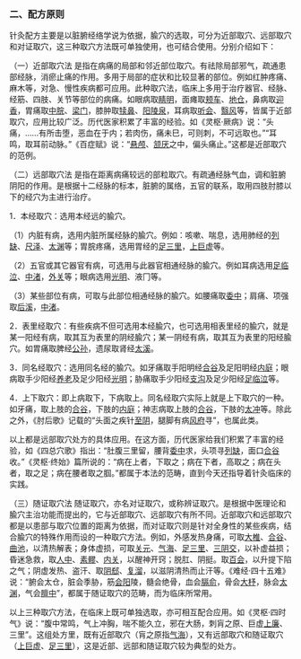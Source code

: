 ### 二、配方原则

针灸配方主要是以脏腑经络学说为依据，腧穴的选取，可分为近部取穴、远部取穴和对证取穴，这三种取穴方法既可单独使用，也可结合使用。分别介绍如下：

（一）近部取穴法  是指在病痛的局部和邻近部位取穴。有祛除局部邪气，疏通患部经脉，消瘀止痛的作用。多用于局部的症状和比较显著的部位。例如红肿疼痛、麻木等，对急、慢性疾病都可应用。此种取穴法，临床上多用于治疗器官、经脉、经筋、四肢、关节等部位的病痛。如眼病取[睛明](https://www.gmzyjc.com/read/zjs/zjs3.1.7-8-0.0.1.3.1.md)，面瘫取[颊车](https://www.gmzyjc.com/read/zjs/zjs3.1.1-3-0.1.3.3.6.md)、[地仓](https://www.gmzyjc.com/read/zjs/zjs3.1.1-3-0.1.3.3.4.md)，鼻病取[迎香](https://www.gmzyjc.com/read/zjs/zjs3.1.1-3-0.1.2.3.20.md)，胃痛取[中脘](https://www.gmzyjc.com/read/zjs/zjs3.2.1-0.1.1.3.11.md)、[梁门](https://www.gmzyjc.com/read/zjs/zjs3.1.1-3-0.1.3.3.21.md)，膝肿取[犊鼻](https://www.gmzyjc.com/read/zjs/zjs3.1.1-3-0.1.3.3.35.md)、[阳陵泉](https://www.gmzyjc.com/read/zjs/zjs3.1.9-12-0.0.3.3.34.md)，耳病取[听会](https://www.gmzyjc.com/read/zjs/zjs3.1.9-12-0.0.3.3.2.md)、[翳风](https://www.gmzyjc.com/read/zjs/zjs3.1.9-12-0.0.2.3.17.md)等，皆属于近部取穴，应用比较广泛。历代医家积累了丰富的经验。如《灵枢·厥病》说：“头痛，……有所击堕，恶血在于内；若肉伤，痛未巳，可则刺，不可远取也。”“耳鸣，取耳前动脉。”《百症赋》说：“[悬颅](https://www.gmzyjc.com/read/zjs/zjs3.1.9-12-0.0.3.3.5.md)、[颔厌](https://www.gmzyjc.com/read/zjs/zjs3.1.9-12-0.0.3.3.4.md)之中，偏头痛止。”这都是近部取穴的范例。

（二）远部取穴法  是指在距离病痛较远的部粒取穴。有疏通经脉气血，调和脏腑阴阳的作用。是根据十二经脉的标本，脏腑的属络，五官的联系，取用四肢肘膝以下的经穴为主进行治疗。

1．本经取穴：选用本经远的腧穴。

（1）内脏有病，选用内脏所属经脉的腧穴。例如：咳嗽、喘息，选用肺经的[列缺](https://www.gmzyjc.com/read/zjs/zjs3.1.1-3-0.1.1.3.7.md)、[尺泽](https://www.gmzyjc.com/read/zjs/zjs3.1.1-3-0.1.1.3.5.md)、[太渊](https://www.gmzyjc.com/read/zjs/zjs3.1.1-3-0.1.1.3.9.md)等；胃脘疼痛，选用胃经的[足三里](https://www.gmzyjc.com/read/zjs/zjs3.1.1-3-0.1.3.3.36.md)，[上巨虚](https://www.gmzyjc.com/read/zjs/zjs3.1.1-3-0.1.3.3.37.md)等。

（2）五官或其它器官有病，可选用与此器官相通经脉的腧穴。例如耳病选用[足临泣](https://www.gmzyjc.com/read/zjs/zjs3.1.9-12-0.0.3.3.41.md)、[中渚](https://www.gmzyjc.com/read/zjs/zjs3.1.9-12-0.0.2.3.3.md)，[外关](https://www.gmzyjc.com/read/zjs/zjs3.1.9-12-0.0.2.3.5.md)等；眼病选用[光明](https://www.gmzyjc.com/read/zjs/zjs3.1.9-12-0.0.3.3.37.md)、液冂等。

（3）某些部位有病，可取与此部位相通经脉的腧穴。如腰痛取[委中](https://www.gmzyjc.com/read/zjs/zjs3.1.7-8-0.0.1.3.40.md)；肩痛、项强取[后溪](https://www.gmzyjc.com/read/zjs/zjs3.1.4-6-0.0.3.3.3.md)，[中渚](https://www.gmzyjc.com/read/zjs/zjs3.1.9-12-0.0.2.3.3.md)。

2．表里经取穴：有些疾病不但可选用本经腧穴，也可选用相表里经的腧穴，就是某一阳经有病，取其互为表里的阴经腧穴；某一阴经有病，取其互为表里的阳经腧穴。如胃痛取脾经[公孙](https://www.gmzyjc.com/read/zjs/zjs3.1.4-6-0.0.1.3.4.md)，遗尿取肾经[太溪](https://www.gmzyjc.com/read/zjs/zjs3.1.7-8-0.0.2.3.3.md)。

3．同名经取穴：选用同名经的腧穴。如牙痛取手阳明经[合谷](https://www.gmzyjc.com/read/zjs/zjs3.1.1-3-0.1.2.3.4.md)及足阳明经[内庭](https://www.gmzyjc.com/read/zjs/zjs3.1.1-3-0.1.3.3.44.md)；眼病取手少阳经[养老](https://www.gmzyjc.com/read/zjs/zjs3.1.4-6-0.0.3.3.6.md)及足少阳经[光明](https://www.gmzyjc.com/read/zjs/zjs3.1.9-12-0.0.3.3.37.md)；胁痛取手少阳经[支沟](https://www.gmzyjc.com/read/zjs/zjs3.1.9-12-0.0.2.3.6.md)及足少阳经[足临泣](https://www.gmzyjc.com/read/zjs/zjs3.1.9-12-0.0.3.3.41.md)等。

4．上下取穴：即上病取下，下病取上。同名经取穴实际上就是上下取穴的一种。如牙痛，取上肢的[合谷](https://www.gmzyjc.com/read/zjs/zjs3.1.1-3-0.1.2.3.4.md)，下肢的[内庭](https://www.gmzyjc.com/read/zjs/zjs3.1.1-3-0.1.3.3.44.md)；神志病取上肢的[合谷](https://www.gmzyjc.com/read/zjs/zjs3.1.1-3-0.1.2.3.4.md)，下肢的[太冲](https://www.gmzyjc.com/read/zjs/zjs3.1.9-12-0.0.4.3.3.md)等。除此之外，《肘后歌》记载的“头面之疾针[至阴](https://www.gmzyjc.com/read/zjs/zjs3.1.7-8-0.0.1.3.67.md)，腿脚有病[风府](https://www.gmzyjc.com/read/zjs/zjs3.2.2-0.0.1.3.16.md)寻”，也属此类。

以上都是远部取穴处方的具体应用。在这方面，历代医家给我们积累了丰富的经验，如《四总穴歌》指出：“肚腹三里留，腰背[委中](https://www.gmzyjc.com/read/zjs/zjs3.1.7-8-0.0.1.3.40.md)求，头项寻[列缺](https://www.gmzyjc.com/read/zjs/zjs3.1.1-3-0.1.1.3.7.md)，面口[合谷](https://www.gmzyjc.com/read/zjs/zjs3.1.1-3-0.1.2.3.4.md)收。”《灵枢·终始》篇所说的：“病在上者，下取之；病在下者，高取之；病在头者，取之足；病在腰者取之腘。”都属于本法的范畴，直到今天还指导着针灸临床的实践。

（三）随证取穴法  随证取穴，亦名对证取穴，或称辨证取穴。是根据中医理论和腧穴主治功能而提出的，它与近部取穴、远部取穴有所不同。近部取穴和远部取穴都是以患部与取穴位置的距离为依据，而对证取穴则是针对全身性的某些疾病，结合腧穴的特殊作用而设的一种取穴方法。例如，外感发热身痛，可取[大椎](https://www.gmzyjc.com/read/zjs/zjs3.2.2-0.0.1.3.14.md)、[合谷](https://www.gmzyjc.com/read/zjs/zjs3.1.1-3-0.1.2.3.4.md)、[曲池](https://www.gmzyjc.com/read/zjs/zjs3.1.1-3-0.1.2.3.11.md)，以清热解表；身体虚损，可取[关元](https://www.gmzyjc.com/read/zjs/zjs3.2.1-0.1.1.3.4.md)、[气海](https://www.gmzyjc.com/read/zjs/zjs3.2.1-0.1.1.3.6.md)、[足三里](https://www.gmzyjc.com/read/zjs/zjs3.1.1-3-0.1.3.3.36.md)、[三阴交](https://www.gmzyjc.com/read/zjs/zjs3.1.4-6-0.0.1.3.6.md)，以补虚益损；昏迷急救，取[人中](https://www.gmzyjc.com/read/zjs/zjs3.2.2-0.0.1.3.26.md)、[素髎](https://www.gmzyjc.com/read/zjs/zjs3.2.2-0.0.1.3.25.md)、[内关](https://www.gmzyjc.com/read/zjs/zjs3.1.9-12-0.0.1.3.6.md)，以醒神开窍；脱肛、阴挺。取[百会](https://www.gmzyjc.com/read/zjs/zjs3.2.2-0.0.1.3.20.md)，以升提下陷之气；阴虚发热、盗汗、取[阴郄](https://www.gmzyjc.com/read/zjs/zjs3.1.4-6-0.0.2.3.6.md)、[复溜](https://www.gmzyjc.com/read/zjs/zjs3.1.7-8-0.0.2.3.7.md)，以滋阴清热而止汗等。《难经·四十五难》说：“腑会太仓，脏会季胁，筋[会阳](https://www.gmzyjc.com/read/zjs/zjs3.1.7-8-0.0.1.3.35.md)陵，髓会绝骨，血会[膈俞](https://www.gmzyjc.com/read/zjs/zjs3.1.7-8-0.0.1.3.17.md)，骨会[大杼](https://www.gmzyjc.com/read/zjs/zjs3.1.7-8-0.0.1.3.11.md)，脉会[太渊](https://www.gmzyjc.com/read/zjs/zjs3.1.1-3-0.1.1.3.9.md)，气会[膻中](https://www.gmzyjc.com/read/zjs/zjs3.2.1-0.1.1.3.16.md)”，都属于随证取穴的范畴，而为临床所常用。

以上三种取穴方法，在临床上既可单独选取，亦可相互配合应用。如《灵枢·四时气》说：“腹中常鸣，气上冲胸，喘不能久立，邪在大肠，刺肓之原、巨虚[上廉](https://www.gmzyjc.com/read/zjs/zjs3.1.1-3-0.1.2.3.9.md)、三里”。这组处方里，既有近部取穴（肓之原指[气海](https://www.gmzyjc.com/read/zjs/zjs3.2.1-0.1.1.3.6.md)），又有远部取穴和随证取穴（[上巨虚](https://www.gmzyjc.com/read/zjs/zjs3.1.1-3-0.1.3.3.37.md)、[足三里](https://www.gmzyjc.com/read/zjs/zjs3.1.1-3-0.1.3.3.36.md)），这是近部、远部和随证取穴较为典型的处方。

